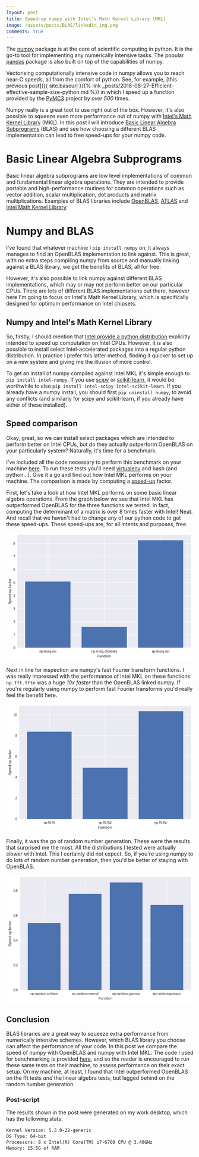 ```yaml
---
layout: post
title: Speed-up numpy with Intel's Math Kernel Library (MKL)
image: /assets/posts/BLAS/linkedin_img.png
comments: true
---
```


The [numpy](https://numpy.org/) package is at the core of scientific computing
in python. It is the go-to tool for implementing any numerically intensive
tasks. The popular [pandas](https://pandas.pydata.org/about.html) package is
also built on top of the capabilities of numpy.

Vectorising computationally intensive code in numpy allows you to reach near-C
speeds, all from the comfort of python. See, for example, [this previous
post]({{ site.baseurl }}{% link
_posts/2018-08-27-Efficient-effective-sample-size-python.md %}) in which I speed
up a function provided by the [PyMC3](https://docs.pymc.io/) project by _over
500_ times.

Numpy really is a great tool to use right out of the box. However, it's also
possible to squeeze even more performance out of numpy with [Intel's Math Kernel
Library](https://software.intel.com/en-us/mkl) (MKL). In this post I will
introduce [Basic Linear Algebra
Subprograms](https://en.wikipedia.org/wiki/Basic_Linear_Algebra_Subprograms)
(BLAS) and see how choosing a different BLAS implementation can lead to free
speed-ups for your numpy code.

# Basic Linear Algebra Subprograms

Basic linear algebra subprograms are low level implementations of common and
fundamental linear algebra operations. They are intended to provide portable and
high-performance routines for common operations such as vector addition, scalar
multiplication, dot products and matrix multiplications. Examples of BLAS
libraries include [OpenBLAS](https://www.openblas.net/),
[ATLAS](http://math-atlas.sourceforge.net/) and [Intel Math Kernel
Library](https://software.intel.com/en-us/mkl). 

# Numpy and BLAS

I've found that whatever machine I `pip install numpy` on, it always manages to
find an OpenBLAS implementation to link against. This is great, with no extra
steps compiling numpy from source and manually linking against a BLAS library,
we get the benefits of BLAS, all for free.

However, it's also possible to link numpy against different BLAS
implementations, which may or may not perform better on our particular CPUs.
There are lots of different BLAS implementations out there, however here I'm
going to focus on Intel's Math Kernel Library, which is specifically designed
for optimum performance on Intel chipsets.
 
## Numpy and Intel's Math Kernel Library

So, firstly, I should mention that [Intel provide a python
distribution](https://software.intel.com/en-us/distribution-for-python)
explicitly intended to speed up computation on Intel CPUs. However, it is also
possible to install select Intel-accelerated packages into a regular python
distribution.  In practice I prefer this latter method, finding it quicker to
set up on a new system and giving me the illusion of more control.

To get an install of numpy compiled against Intel MKL it's simple enough to `pip
install intel-numpy`. If you use [scipy](https://www.scipy.org/about.html) or
[scikit-learn](https://scikit-learn.org/stable/), it would be worthwhile to also
`pip install intel-scipy intel-scikit-learn`. If you already have a numpy
install, you should first `pip uninstall numpy`, to avoid any conflicts (and
similarly for scipy and scikit-learn, if you already have either of these
installed).

## Speed comparison

Okay, great, so we can install select packages which are intended to perform
better on Intel CPUs, but do they actually outperform OpenBLAS on your
particularly system?  Naturally, it's time for a benchmark.

I've included all the code necessary to perform this benchmark on your machine
[here](/assets/posts/BLAS/intel_v_openblas.tar.gz). To run these tests you'll
need [virtualenv](https://virtualenv.pypa.io/en/latest/) and bash (and
python...).  Give it a go and find out how Intel MKL performs on your machine.
The comparison is made by computing a
[speed-up](https://en.wikipedia.org/wiki/Speedup#Examples) factor.

First, let's take a look at how Intel MKL performs on some basic linear algebra
operations. From the graph below we see that Intel MKL has outperformed OpenBLAS
for the three functions we tested. In fact, computing the determinant of a
matrix is over 8 times faster with Intel! Neat. And recall that we haven't had to
change any of our python code to get these speed-ups. These speed-ups are, for
all intents and purposes, free.

![](/assets/posts/BLAS/np_linalg.png)

Next in line for inspection are numpy's fast Fourier transform functions. I was
really impressed with the performance of Intel MKL on these functions:
`np.fft.fftn` was a huge _10x faster_ than the OpenBLAS linked numpy. If you're
regularly using numpy to perform fast Fourier transforms you'd really feel the
benefit here.

![](/assets/posts/BLAS/np_fft.png)

Finally, it was the go of random number generation. These were the results that
surprised me the most. All the distributions I tested were actually _slower_
with Intel. This I certainly did not expect. So, if you're using numpy to
do lots of random number generation, then you'd be better of staying with
OpenBLAS.

![](/assets/posts/BLAS/np_rand.png)

## Conclusion

BLAS libraries are a great way to squeeze extra performance from numerically
intensive schemes. However, which BLAS library you choose can affect the
performance of your code. In this post we compare the speed of numpy with
OpenBLAS and numpy with Intel MKL. The code I used for benchmarking is provided
[here](/assets/posts/BLAS/intel_v_openblas.tar.gz), and so the reader is
encouraged to run these same tests on their machine, to assess performance on
their exact setup. On my machine, at least, I found that Intel outperformed
OpenBLAS on the fft tests _and_ the linear algebra tests, but lagged behind on
the random number generation.

### Post-script

The results shown in the post were generated on my work desktop, which has the
following stats:

```
Kernel Version: 5.3.0-22-generic
OS Type: 64-bit
Processors: 8 x Intel(R) Core(TM) i7-6700 CPU @ 3.40GHz
Memory: 15.5G of RAM
```
